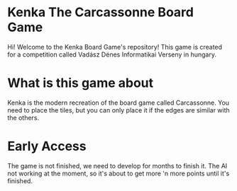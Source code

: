 # Kenka The Carcassonne Board Game
Hi! Welcome to the Kenka Board Game's repository!
This game is created for a competition called Vadász Dénes Informatikai Verseny in hungary.
# What is this game about
Kenka is the modern recreation of the board game called Carcassonne.
You need to place the tiles, but you can only place it if the edges are similar with the others.
# Early Access
The game is not finished, we need to develop for months to finish it.
The AI not working at the moment, so it's about to get more 'n more points until it's finished.
